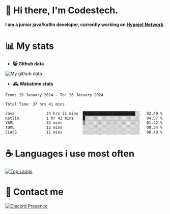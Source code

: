 # 👋 Hi there, I'm Codestech.
**I am a junior java/kotlin developer, currently working on [Hypejet Network](https://github.com/Hypejet).**

# 📊 My stats
- **😸 Github data**

![My github data](https://github-readme-stats.vercel.app/api?username=Codestech1&count_private=true&include_all_commits=true&theme=codeSTACKr)

- **🕰️ Wakatime stats**
<!--START_SECTION:waka-->

```txt
From: 19 January 2024 - To: 26 January 2024

Total Time: 37 hrs 41 mins

Java              34 hrs 51 mins  ███████████████████████░░   92.49 %
Kotlin            1 hr 43 mins    █░░░░░░░░░░░░░░░░░░░░░░░░   04.57 %
YAML              32 mins         ▒░░░░░░░░░░░░░░░░░░░░░░░░   01.42 %
TOML              12 mins         ░░░░░░░░░░░░░░░░░░░░░░░░░   00.54 %
CLASS             11 mins         ░░░░░░░░░░░░░░░░░░░░░░░░░   00.49 %
```

<!--END_SECTION:waka-->

# ☕ Languages i use most often
[![Top Langs](https://github-readme-stats.vercel.app/api/top-langs/?username=Codestech1&layout=compact&langs_count=8&exclude_repo=window5000.github.io&theme=codeSTACKr)](https://github.com/anuraghazra/github-readme-stats)

# 💬 Contact me
[![Discord Presence](https://lanyard.cnrad.dev/api/650718742157852740)](https://discord.com/users/650718742157852740)
</br>
